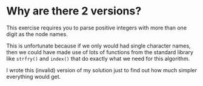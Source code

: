 # Why are there 2 versions?

This exercise requires you to parse positive integers with more than one digit as the node names.

This is unfortunate because if we only would had single character names, then we could have made use of lots of functions from the standard library like `strfry()` and `index()` that do exactly what we need for this algorithm.

I wrote this (invalid) version of my solution just to find out how much simpler everything would get.
